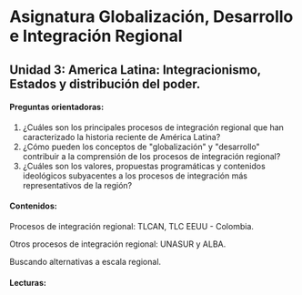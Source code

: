 # Asignatura Globalización, Desarrollo e Integración Regional

## Unidad 3: America Latina: Integracionismo, Estados y distribución del poder. 

#### Preguntas orientadoras:

1. ¿Cuáles son los principales procesos de integración regional que han caracterizado la historia reciente de América Latina?
2. ¿Cómo pueden los conceptos de "globalización" y "desarrollo" contribuir a la comprensión de los procesos de integración regional?
3. ¿Cuáles son los valores, propuestas programáticas y contenidos ideológicos subyacentes a los procesos de integración más representativos de la región?

#### Contenidos:

Procesos de integración regional: TLCAN, TLC EEUU - Colombia.

Otros procesos de integración regional: UNASUR y ALBA.

Buscando alternativas a escala regional.

#### Lecturas: 



















